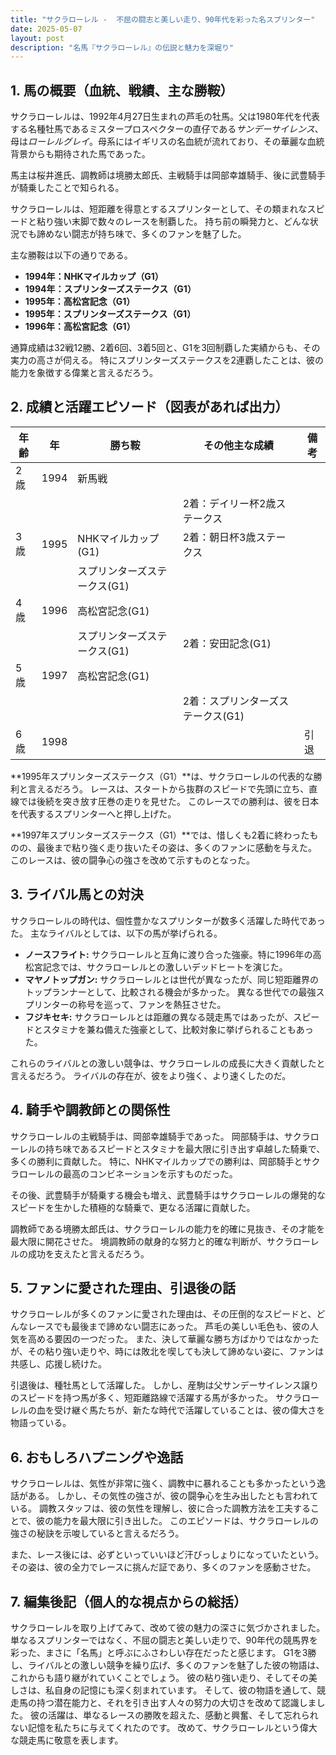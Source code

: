 ```yaml
---
title: "サクラローレル -  不屈の闘志と美しい走り、90年代を彩った名スプリンター"
date: 2025-05-07
layout: post
description: "名馬『サクラローレル』の伝説と魅力を深堀り"
---
```


## 1. 馬の概要（血統、戦績、主な勝鞍）

サクラローレルは、1992年4月27日生まれの芦毛の牡馬。父は1980年代を代表する名種牡馬であるミスタープロスペクターの直仔である*サンデーサイレンス*、母は*ローレルグレイ*。母系にはイギリスの名血統が流れており、その華麗な血統背景からも期待された馬であった。  

馬主は桜井進氏、調教師は境勝太郎氏、主戦騎手は岡部幸雄騎手、後に武豊騎手が騎乗したことで知られる。

サクラローレルは、短距離を得意とするスプリンターとして、その類まれなスピードと粘り強い末脚で数々のレースを制覇した。  持ち前の瞬発力と、どんな状況でも諦めない闘志が持ち味で、多くのファンを魅了した。

主な勝鞍は以下の通りである。

* **1994年：NHKマイルカップ（G1）**
* **1994年：スプリンターズステークス（G1）**
* **1995年：高松宮記念（G1）**
* **1995年：スプリンターズステークス（G1）**
* **1996年：高松宮記念（G1）**


通算成績は32戦12勝、2着6回、3着5回と、G1を3回制覇した実績からも、その実力の高さが伺える。  特にスプリンターズステークスを2連覇したことは、彼の能力を象徴する偉業と言えるだろう。


## 2. 成績と活躍エピソード（図表があれば出力）

| 年齢 | 年 | 勝ち鞍 | その他主な成績 | 備考 |
|---|---|---|---|---|
| 2歳 | 1994 | 新馬戦 |  |  |
|  |  |  | 2着：デイリー杯2歳ステークス |  |
| 3歳 | 1995 | NHKマイルカップ(G1) | 2着：朝日杯3歳ステークス |  |
|  |  | スプリンターズステークス(G1) |  |  |
| 4歳 | 1996 | 高松宮記念(G1) |  |  |
|  |  | スプリンターズステークス(G1) | 2着：安田記念(G1) |  |
| 5歳 | 1997 | 高松宮記念(G1) |  |  |
|  |  |  | 2着：スプリンターズステークス(G1) |  |
| 6歳 | 1998 |  |  |  引退 |


**1995年スプリンターズステークス（G1）**は、サクラローレルの代表的な勝利と言えるだろう。  レースは、スタートから抜群のスピードで先頭に立ち、直線では後続を突き放す圧巻の走りを見せた。  このレースでの勝利は、彼を日本を代表するスプリンターへと押し上げた。

**1997年スプリンターズステークス（G1）**では、惜しくも2着に終わったものの、最後まで粘り強く走り抜いたその姿は、多くのファンに感動を与えた。  このレースは、彼の闘争心の強さを改めて示すものとなった。


## 3. ライバル馬との対決

サクラローレルの時代は、個性豊かなスプリンターが数多く活躍した時代であった。  主なライバルとしては、以下の馬が挙げられる。

* **ノースフライト:**  サクラローレルと互角に渡り合った強豪。特に1996年の高松宮記念では、サクラローレルとの激しいデッドヒートを演じた。
* **マヤノトップガン:**  サクラローレルとは世代が異なったが、同じ短距離界のトップランナーとして、比較される機会が多かった。  異なる世代での最強スプリンターの称号を巡って、ファンを熱狂させた。
* **フジキセキ:**  サクラローレルとは距離の異なる競走馬ではあったが、スピードとスタミナを兼ね備えた強豪として、比較対象に挙げられることもあった。


これらのライバルとの激しい競争は、サクラローレルの成長に大きく貢献したと言えるだろう。  ライバルの存在が、彼をより強く、より速くしたのだ。


## 4. 騎手や調教師との関係性

サクラローレルの主戦騎手は、岡部幸雄騎手であった。  岡部騎手は、サクラローレルの持ち味であるスピードとスタミナを最大限に引き出す卓越した騎乗で、多くの勝利に貢献した。  特に、NHKマイルカップでの勝利は、岡部騎手とサクラローレルの最高のコンビネーションを示すものだった。

その後、武豊騎手が騎乗する機会も増え、武豊騎手はサクラローレルの爆発的なスピードを生かした積極的な騎乗で、更なる活躍に貢献した。

調教師である境勝太郎氏は、サクラローレルの能力を的確に見抜き、その才能を最大限に開花させた。  境調教師の献身的な努力と的確な判断が、サクラローレルの成功を支えたと言えるだろう。


## 5. ファンに愛された理由、引退後の話

サクラローレルが多くのファンに愛された理由は、その圧倒的なスピードと、どんなレースでも最後まで諦めない闘志にあった。  芦毛の美しい毛色も、彼の人気を高める要因の一つだった。  また、決して華麗な勝ち方ばかりではなかったが、その粘り強い走りや、時には敗北を喫しても決して諦めない姿に、ファンは共感し、応援し続けた。

引退後は、種牡馬として活躍した。  しかし、産駒は父サンデーサイレンス譲りのスピードを持つ馬が多く、短距離路線で活躍する馬が多かった。  サクラローレルの血を受け継ぐ馬たちが、新たな時代で活躍していることは、彼の偉大さを物語っている。


## 6. おもしろハプニングや逸話

サクラローレルは、気性が非常に強く、調教中に暴れることも多かったという逸話がある。  しかし、その気性の強さが、彼の闘争心を生み出したとも言われている。  調教スタッフは、彼の気性を理解し、彼に合った調教方法を工夫することで、彼の能力を最大限に引き出した。  このエピソードは、サクラローレルの強さの秘訣を示唆していると言えるだろう。

また、レース後には、必ずといっていいほど汗びっしょりになっていたという。  その姿は、彼の全力でレースに挑んだ証であり、多くのファンを感動させた。


## 7. 編集後記（個人的な視点からの総括）

サクラローレルを取り上げてみて、改めて彼の魅力の深さに気づかされました。  単なるスプリンターではなく、不屈の闘志と美しい走りで、90年代の競馬界を彩った、まさに「名馬」と呼ぶにふさわしい存在だったと感じます。  G1を3勝し、ライバルとの激しい競争を繰り広げ、多くのファンを魅了した彼の物語は、これからも語り継がれていくことでしょう。  彼の粘り強い走り、そしてその美しさは、私自身の記憶にも深く刻まれています。  そして、彼の物語を通して、競走馬の持つ潜在能力と、それを引き出す人々の努力の大切さを改めて認識しました。  彼の活躍は、単なるレースの勝敗を超えた、感動と興奮、そして忘れられない記憶を私たちに与えてくれたのです。  改めて、サクラローレルという偉大な競走馬に敬意を表します。
